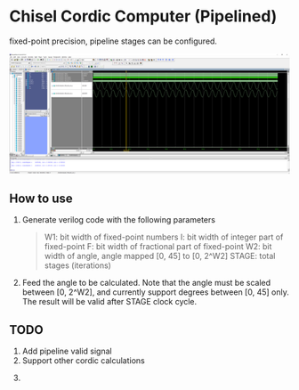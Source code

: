 # Chisel Cordic Computer (Pipelined)

fixed-point precision, pipeline stages can be configured.

![simulation result](./assets/sim.png "simulation result")

## How to use
1. Generate verilog code with the following parameters
   > W1: bit width of fixed-point numbers
   > I: bit width of integer part of fixed-point
   > F: bit width of fractional part of fixed-point
   > W2: bit width of angle, angle mapped [0, 45] to [0, 2^W2]
   > STAGE: total stages (iterations)
2. Feed the angle to be calculated. Note that the angle must be scaled between [0, 2^W2], and currently support degrees between [0, 45] only. The result will be valid after STAGE clock cycle.

## TODO
1. Add pipeline valid signal
2. Support other cordic calculations
3. ~~~Support 0 ~ 360 degrees~~~